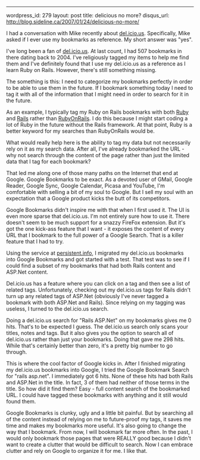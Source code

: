 --- 
wordpress_id: 279
layout: post
title: delicious no more?
disqus_url: http://blog.sideline.ca/2007/01/24/delicious-no-more/

I had a conversation with Mike recently about <a href="http://del.icio.us">del.icio.us</a>.  Specifically, Mike asked if I ever use my bookmarks as reference.  My short answer was "yes".

I've long been a fan of <a href="http://del.icio.us/mm53bar">del.icio.us</a>.  At last count, I had 507 bookmarks in there dating back to 2004.  I've religiously tagged my items to help me find them and I've definitely found that I use my del.icio.us as a reference as I learn Ruby on Rails.  However, there's still something missing.

The something is this:  I need to categorize my bookmarks perfectly in order to be able to use them in the future.  If I bookmark something today I need to tag it with all of the information that I might need in order to search for it in the future.

As an example, I typically tag my Ruby on Rails bookmarks with both <a href="http://del.icio.us/mm53bar/ruby">Ruby</a> and <a href="http://del.icio.us/mm53bar/rails">Rails</a> rather than <a href="http://del.icio.us/tag/RubyOnRails">RubyOnRails</a>.  I do this because I might start coding a lot of Ruby in the future without the Rails framework.  At that point, Ruby is a better keyword for my searches than RubyOnRails would be.

What would really help here is the ability to tag my data but not necessarily rely on it as my search data.  After all, I've already bookmarked the URL - why not search through the content of the page rather than just the limited data that I tag for each bookmark?

That led me along one of those many paths on the Internet that end at Google.  Google Bookmarks to be exact.  As a devoted user of GMail, Google Reader, Google Sync, Google Calendar, Picasa and YouTube, I'm comfortable with selling a bit of my soul to Google.  But I sell my soul with an expectation that a Google product kicks the butt of its competitors.

Google Bookmarks didn't inspire me with that when I first used it.  The UI is even more sparse that del.icio.us.  I'm not entirely sure how to use it.  There doesn't seem to be much support for a snazzy FireFox extension.  But it's got the one kick-ass feature that I want - it exposes the content of every URL that I bookmark to the full power of a Google Search.  That is a killer feature that I had to try.

Using the service at <a href="http://persistent.info/archives/2006/10/16/delicious-google-bookmarks">persistent.info</a>, I migrated my del.icio.us bookmarks into Google Bookmarks and got started with a test.  That test was to see if I could find a subset of my bookmarks that had both Rails content and ASP.Net content.

Del.icio.us has a feature where you can click on a tag and then see a list of related tags.  Unfortunately, checking out my del.icio.us tags for Rails didn't turn up any related tags of ASP.Net (obviously I've never tagged a bookmark with both ASP.Net and Rails).  Since relying on my tagging was useless, I turned to the del.icio.us search.

Doing a del.icio.us search for "Rails ASP.Net" on my bookmarks gives me 0 hits.  That's to be expected I guess.  The del.icio.us search only scans your titles, notes and tags.  But it also gives you the option to search all of del.icio.us rather than just your bookmarks.  Doing that gave me 298 hits.  While that's certainly better than zero, it's a pretty big number to go through.

This is where the cool factor of Google kicks in.  After I finished migrating my del.icio.us bookmarks into Google, I tried the Google Bookmark Search for "rails asp.net".  I immediately got 6 hits.  None of these hits had both Rails and ASP.Net in the title.  In fact, 3 of them had neither of those terms in the title.  So how did it find them?  Easy - full content search of the bookmarked URL.  I could have tagged these bookmarks with anything and it still would found them.

Google Bookmarks is clunky, ugly and a little bit painful.  But by searching all of the content instead of relying on me to future-proof my tags, it saves me time and makes my bookmarks more useful.  It's also going to change the way that I bookmark.  From now, I will bookmark far more often.  In the past, I would only bookmark those pages that were REALLY good because I didn't want to create a clutter that would be difficult to search.  Now I can embrace clutter and rely on Google to organize it for me.  I like that.
